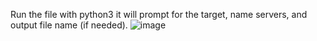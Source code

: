 Run the file with python3 it will prompt for the target, name servers, and output file name (if needed). 
![image](https://github.com/chxsec/DNS-Zone-Transfers/assets/98628139/14247f11-9b82-4656-bf3e-ce2a79e3c4f6)

